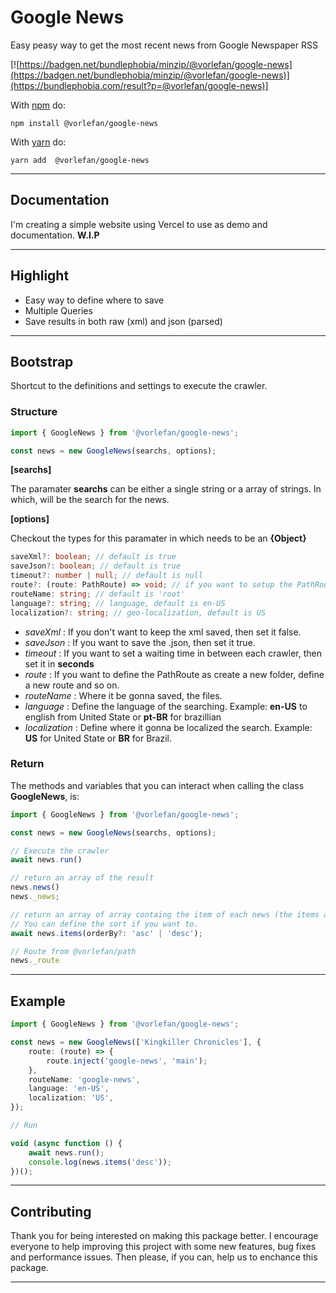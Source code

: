 # Google News

Easy peasy way to get the most recent news from Google Newspaper RSS

[![https://badgen.net/bundlephobia/minzip/@vorlefan/google-news](https://badgen.net/bundlephobia/minzip/@vorlefan/google-news)](https://bundlephobia.com/result?p=@vorlefan/google-news)]

With [npm](https://npmjs.org) do:

```
npm install @vorlefan/google-news
```

With [yarn](https://yarnpkg.com/en/) do:

```
yarn add  @vorlefan/google-news
```

<hr>

## Documentation

I'm creating a simple website using Vercel to use as demo and documentation.
**W.I.P**

<hr>

## Highlight

-   Easy way to define where to save
-   Multiple Queries
-   Save results in both raw (xml) and json (parsed)

<hr>

## Bootstrap

Shortcut to the definitions and settings to execute the crawler.

### Structure

```ts
import { GoogleNews } from '@vorlefan/google-news';

const news = new GoogleNews(searchs, options);
```

**[searchs]**

The paramater **searchs** can be either a single string or a array of strings. In which, will be
the search for the news.

**[options]**

Checkout the types for this paramater in which needs to be an **{Object}**

```ts
saveXml?: boolean; // default is true
saveJson?: boolean; // default is true
timeout?: number | null; // default is null
route?: (route: PathRoute) => void; // if you want to setup the PathRoute, then define a function
routeName: string; // default is 'root'
language?: string; // language, default is en-US
localization?: string; // geo-localization, default is US
```

-   _saveXml_ : If you don't want to keep the xml saved, then set it false.
-   _saveJson_ : If you want to save the .json, then set it true.
-   _timeout_ : If you want to set a waiting time in between each crawler, then set it in **seconds**
-   _route_ : If you want to define the PathRoute as create a new folder, define a new route and so on.
-   _routeName_ : Where it be gonna saved, the files.
-   _language_ : Define the language of the searching. Example: **en-US** to english from United State or **pt-BR** for brazillian
-   _localization_ : Define where it gonna be localized the search. Example: **US** for United State or **BR** for Brazil.

### Return

The methods and variables that you can interact when calling the class **GoogleNews**, is:

```ts
import { GoogleNews } from '@vorlefan/google-news';

const news = new GoogleNews(searchs, options);

// Execute the crawler
await news.run()

// return an array of the result
news.news()
news._news;

// return an array of array containg the item of each news (the items are the result of the news itself, containg things like title, link and description)
// You can define the sort if you want to.
await news.items(orderBy?: 'asc' | 'desc');

// Route from @vorlefan/path
news._route

```

<hr>

## Example

```ts
import { GoogleNews } from '@vorlefan/google-news';

const news = new GoogleNews(['Kingkiller Chronicles'], {
    route: (route) => {
        route.inject('google-news', 'main');
    },
    routeName: 'google-news',
    language: 'en-US',
    localization: 'US',
});

// Run

void (async function () {
    await news.run();
    console.log(news.items('desc'));
})();
```

<hr>

## Contributing

Thank you for being interested on making this package better. I encourage everyone to help improving this project with some new features, bug fixes and performance issues. Then please, if you can, help us to enchance
this package.

<hr>

